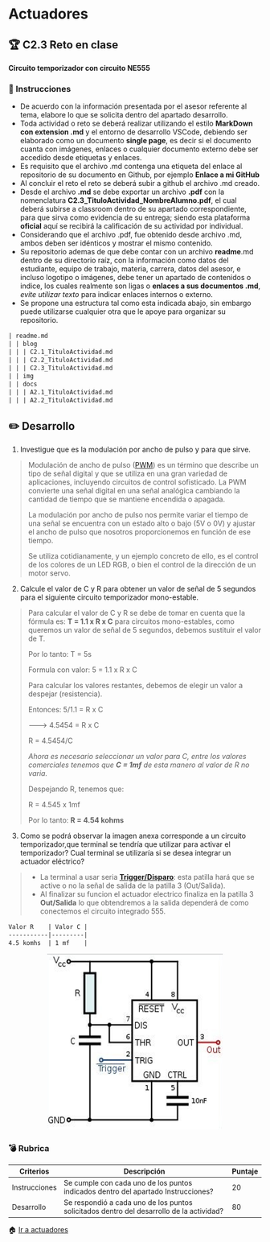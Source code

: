 # Actuadores

## 🏆 C2.3 Reto en clase

**Circuito temporizador con circuito NE555**

### 📘 Instrucciones

- De acuerdo con la información presentada por el asesor referente al tema, elabore lo que se solicita dentro del apartado desarrollo.
- Toda actividad o reto se deberá realizar utilizando el estilo **MarkDown con extension .md** y el entorno de desarrollo VSCode, debiendo ser elaborado como un documento **single page**, es decir si el documento cuanta con imágenes, enlaces o cualquier documento externo debe ser accedido desde etiquetas y enlaces.
- Es requisito que el archivo .md contenga una etiqueta del enlace al repositorio de su documento en Github, por ejemplo **Enlace a mi GitHub**
- Al concluir el reto el reto se deberá subir a github el archivo .md creado.
- Desde el archivo **.md** se debe exportar un archivo **.pdf** con la nomenclatura **C2.3_TituloActividad_NombreAlumno.pdf**, el cual deberá subirse a classroom dentro de su apartado correspondiente, para que sirva como evidencia de su entrega; siendo esta plataforma **oficial** aquí se recibirá la calificación de su actividad por individual.
- Considerando que el archivo .pdf, fue obtenido desde archivo .md, ambos deben ser idénticos y mostrar el mismo contenido.
- Su repositorio ademas de que debe contar con un archivo **readme**.md dentro de su directorio raíz, con la información como datos del estudiante, equipo de trabajo, materia, carrera, datos del asesor, e incluso logotipo o imágenes, debe tener un apartado de contenidos o indice, los cuales realmente son ligas o **enlaces a sus documentos .md**, _evite utilizar texto_ para indicar enlaces internos o externo.
- Se propone una estructura tal como esta indicada abajo, sin embargo puede utilizarse cualquier otra que le apoye para organizar su repositorio.  

``` 
| readme.md
| | blog
| | | C2.1_TituloActividad.md
| | | C2.2_TituloActividad.md
| | | C2.3_TituloActividad.md
| | img
| | docs
| | | A2.1_TituloActividad.md
| | | A2.2_TituloActividad.md
```

## ✏️ Desarrollo

1. Investigue que es la modulación por ancho de pulso y para que sirve.

>
> Modulación de ancho de pulso ([PWM](https://cursos.mcielectronics.cl/2019/06/18/modulacion-por-ancho-de-pulsos/)) es un término que describe un tipo de señal digital y que se utiliza en una gran variedad de aplicaciones, incluyendo circuitos de control sofisticado. La PWM convierte una señal digital en una señal analógica cambiando la cantidad de tiempo que se mantiene encendida o apagada.
> 
> La modulación por ancho de pulso nos permite variar el tiempo de una señal se encuentra con un estado alto o bajo (5V o 0V) y ajustar el ancho de pulso que nosotros proporcionemos en función de ese tiempo.
> 
> Se utiliza cotidianamente, y un ejemplo concreto de ello, es el control de los colores de un LED RGB, o bien el control de la dirección de un motor servo.
> 

2. Calcule el valor de C y R para obtener un valor de señal de 5 segundos para el siguiente circuito temporizador mono-estable.

>
> Para calcular el valor de C y R se debe de tomar en cuenta que la fórmula es: **T = 1.1 x R x C** para circuitos mono-estables, como queremos un valor de señal de 5 segundos, debemos sustituir el valor de T.
> 
> Por lo tanto: T = 5s
> 
> Formula con valor: 5 = 1.1 x R x C
>
>Para calcular los valores restantes, debemos de elegir un valor a despejar (resistencia). 
>
>Entonces: 5/1.1 = R x C
>
> ---> 4.5454 = R x C
> 
> R = 4.5454/C
>
>*Ahora es necesario seleccionar un valor para C, entre los valores comerciales tenemos que **C = 1mf** de esta manero al valor de R no varia.*
>
>Despejando R, tenemos que:
>
>R = 4.545 x 1mf
>
>Por lo tanto: **R = 4.54 kohms**
>


3. Como se podrá observar la imagen anexa corresponde a un circuito temporizador,que terminal se tendría que utilizar para activar el temporizador? Cual terminal se utilizaría si se desea integrar un actuador eléctrico?
>
> - La terminal a usar seria **[Trigger/Disparo](https://www.areatecnologia.com/electronica/circuito-integrado-555.html)**: esta patilla hará que se active o no la señal de salida de la patilla 3 (Out/Salida).
> - Al finalizar su funcion el actuador electrico finaliza en la patilla 3 **Out/Salida** lo que obtendremos a la salida dependerá de como conectemos el circuito integrado 555.
> 

    Valor R    | Valor C |
    -----------|---------|
    4.5 komhs  | 1 mf    |


<p align="center">
    <img alt="NE555" src="https://raw.githubusercontent.com/ShaaronPR/Tareas/main/img/C2.x_CircuitoTemporizadorNE555.png" width=350 height=350>
</p>


### 💣 Rubrica

| Criterios     | Descripción                                                                                  | Puntaje |
| ------------- | -------------------------------------------------------------------------------------------- | ------- |
| Instrucciones | Se cumple con cada uno de los puntos indicados dentro del apartado Instrucciones?            | 20 |
| Desarrollo    | Se respondió a cada uno de los puntos solicitados dentro del desarrollo de la actividad?     | 80      |

🏠 [Ir a actuadores](../docs/D2.0_Actuadores.md)
